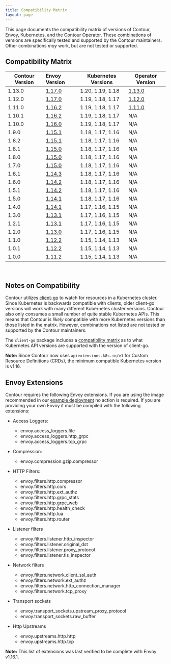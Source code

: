 ```yaml
---
title: Compatibility Matrix
layout: page
---
```


This page documents the compatibility matrix of versions of Contour, Envoy, Kubernetes, and the Contour Operator.
These combinations of versions are specifically tested and supported by the Contour maintainers.
Other combinations *may* work, but are not tested or supported.

## Compatibility Matrix

| Contour Version | Envoy Version        | Kubernetes Versions | Operator Version |
| --------------- | :------------------- | ------------------- | ---------------- |
| 1.13.0          | [1.17.0][13]         | 1.20, 1.19, 1.18    | [1.13.0][52]     |
| 1.12.0          | [1.17.0][13]         | 1.19, 1.18, 1.17    | [1.12.0][51]     |
| 1.11.0          | [1.16.2][12]         | 1.19, 1.18, 1.17    | [1.11.0][50]     |
| 1.10.1          | [1.16.2][12]         | 1.19, 1.18, 1.17    | N/A              |
| 1.10.0          | [1.16.0][11]         | 1.19, 1.18, 1.17    | N/A              |
| 1.9.0           | [1.15.1][10]         | 1.18, 1.17, 1.16    | N/A              |
| 1.8.2           | [1.15.1][10]         | 1.18, 1.17, 1.16    | N/A              |
| 1.8.1           | [1.15.0][9]          | 1.18, 1.17, 1.16    | N/A              |
| 1.8.0           | [1.15.0][9]          | 1.18, 1.17, 1.16    | N/A              |
| 1.7.0           | [1.15.0][9]          | 1.18, 1.17, 1.16    | N/A              |
| 1.6.1           | [1.14.3][8]          | 1.18, 1.17, 1.16    | N/A              |
| 1.6.0           | [1.14.2][7]          | 1.18, 1.17, 1.16    | N/A              |
| 1.5.1           | [1.14.2][7]          | 1.18, 1.17, 1.16    | N/A              |
| 1.5.0           | [1.14.1][6]          | 1.18, 1.17, 1.16    | N/A              |
| 1.4.0           | [1.14.1][6]          | 1.17, 1.16, 1.15    | N/A              |
| 1.3.0           | [1.13.1][5]          | 1.17, 1.16, 1.15    | N/A              |
| 1.2.1           | [1.13.1][5]          | 1.17, 1.16, 1.15    | N/A              |
| 1.2.0           | [1.13.0][4]          | 1.17, 1.16, 1.15    | N/A              |
| 1.1.0           | [1.12.2][3]          | 1.15, 1.14, 1.13    | N/A              |
| 1.0.1           | [1.12.2][3]          | 1.15, 1.14, 1.13    | N/A              |
| 1.0.0           | [1.11.2][2]          | 1.15, 1.14, 1.13    | N/A              |

<br />

## Notes on Compatibility
Contour utilizes [client-go][98] to watch for resources in a Kubernetes cluster.
Since Kubernetes is backwards compatible with clients, older client-go versions will work with many different Kubernetes cluster versions.
Contour also only consumes a small number of quite stable Kubernetes APIs.
This means that Contour is *likely* compatible with more Kubernetes versions than those listed in the matrix.
However, combinations not listed are not tested or supported by the Contour maintainers.

The `client-go` package includes a [compatibility matrix][99] as to what Kubernetes API versions are supported with the version of client-go.

__Note:__ Since Contour now uses `apiextensions.k8s.io/v1` for Custom Resource Definitions (CRDs), the minimum compatible Kubernetes version is v1.16.

## Envoy Extensions
Contour requires the following Envoy extensions.
If you are using the image recommended in our [example deployment][1] no action is required.
If you are providing your own Envoy it must be compiled with the following extensions:

- Access Loggers: 
  - envoy.access_loggers.file
  - envoy.access_loggers.http_grpc
  - envoy.access_loggers.tcp_grpc
  
- Compression:
  - envoy.compression.gzip.compressor
    
- HTTP Filters:
  - envoy.filters.http.compressor
  - envoy.filters.http.cors
  - envoy.filters.http.ext_authz
  - envoy.filters.http.grpc_stats
  - envoy.filters.http.grpc_web
  - envoy.filters.http.health_check
  - envoy.filters.http.lua
  - envoy.filters.http.router
   
- Listener filters
  - envoy.filters.listener.http_inspector
  - envoy.filters.listener.original_dst
  - envoy.filters.listener.proxy_protocol
  - envoy.filters.listener.tls_inspector

- Network filters
  - envoy.filters.network.client_ssl_auth
  - envoy.filters.network.ext_authz
  - envoy.filters.network.http_connection_manager
  - envoy.filters.network.tcp_proxy
  
- Transport sockets
  - envoy.transport_sockets.upstream_proxy_protocol
  - envoy.transport_sockets.raw_buffer
  
- Http Upstreams
  - envoy.upstreams.http.http
  - envoy.upstreams.http.tcp

__Note:__ This list of extensions was last verified to be complete with Envoy v1.16.1.


[1]: {{site.github.repository_url}}/tree/{{site.github.latest_release.tag_name}}/examples/contour

[2]: https://www.envoyproxy.io/docs/envoy/latest/version_history/v1.11.2
[3]: https://www.envoyproxy.io/docs/envoy/latest/version_history/v1.12.2
[4]: https://www.envoyproxy.io/docs/envoy/latest/version_history/v1.13.0
[5]: https://www.envoyproxy.io/docs/envoy/latest/version_history/v1.13.1
[6]: https://www.envoyproxy.io/docs/envoy/latest/version_history/v1.14.1
[7]: https://www.envoyproxy.io/docs/envoy/latest/version_history/v1.14.2
[8]: https://www.envoyproxy.io/docs/envoy/latest/version_history/v1.14.3
[9]: https://www.envoyproxy.io/docs/envoy/latest/version_history/v1.15.0
[10]: https://www.envoyproxy.io/docs/envoy/latest/version_history/v1.15.1
[11]: https://www.envoyproxy.io/docs/envoy/latest/version_history/v1.16.0
[12]: https://www.envoyproxy.io/docs/envoy/latest/version_history/v1.16.2
[13]: https://www.envoyproxy.io/docs/envoy/latest/version_history/v1.17.0

[50]: https://github.com/projectcontour/contour-operator/releases/tag/v1.11.0
[51]: https://github.com/projectcontour/contour-operator/releases/tag/v1.12.0
[52]: https://github.com/projectcontour/contour-operator/releases/tag/v1.13.0

[98]: https://github.com/kubernetes/client-go
[99]: https://github.com/kubernetes/client-go#compatibility-matrix

